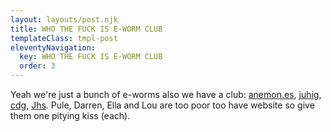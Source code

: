 ```yaml
---
layout: layouts/post.njk
title: WHO THE FUCK IS E-WORM CLUB
templateClass: tmpl-post
eleventyNavigation:
  key: WHO THE FUCK IS E-WORM CLUB
  order: 3
---
```


Yeah we're just a bunch of e-worms also we have a club: [anemon.es](https://anemon.es), [juhig](https://juhigupta.com), [cdg](https://chrisduanegood.com), [Jhs](https://jeffrey.design). Pule, Darren, Ella and Lou are too poor too have website so give them one pitying kiss (each).
